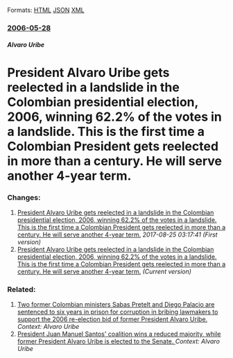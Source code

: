 
Formats: [HTML](/news/2006/05/28/president-alvaro-uribe-gets-reelected-in-a-landslide-in-the-colombian-presidential-election-2006-winning-62-2-of-the-votes-in-a-landslid.html)  [JSON](/news/2006/05/28/president-alvaro-uribe-gets-reelected-in-a-landslide-in-the-colombian-presidential-election-2006-winning-62-2-of-the-votes-in-a-landslid.json)  [XML](/news/2006/05/28/president-alvaro-uribe-gets-reelected-in-a-landslide-in-the-colombian-presidential-election-2006-winning-62-2-of-the-votes-in-a-landslid.xml)  

### [2006-05-28](/news/2006/05/28/index.md)

##### Alvaro Uribe
#  President Alvaro Uribe gets reelected in a landslide in the Colombian presidential election, 2006, winning 62.2% of the votes in a landslide. This is the first time a Colombian President gets reelected in more than a century. He will serve another 4-year term.




### Changes:

1. [ President Alvaro Uribe gets reelected in a landslide in the Colombian presidential election, 2006, winning 62.2% of the votes in a landslide. This is the first time a Colombian President gets reelected in more than a century. He will serve another 4-year term.](/news/2006/05/28/president-alvaro-uribe-gets-reelected-in-a-landslide-in-the-colombian-presidential-election-2006-winning-62-2-of-the-votes-in-a-landsl.md) _2017-08-25 03:17:41 (First version)_
1. [ President Alvaro Uribe gets reelected in a landslide in the Colombian presidential election, 2006, winning 62.2% of the votes in a landslide. This is the first time a Colombian President gets reelected in more than a century. He will serve another 4-year term.](/news/2006/05/28/president-alvaro-uribe-gets-reelected-in-a-landslide-in-the-colombian-presidential-election-2006-winning-62-2-of-the-votes-in-a-landslid.md) _(Current version)_

### Related:

1. [Two former Colombian ministers Sabas Pretelt and Diego Palacio are sentenced to six years in prison for corruption in bribing lawmakers to support the 2006 re-election bid of former President Alvaro Uribe. ](/news/2015/04/15/two-former-colombian-ministers-sabas-pretelt-and-diego-palacio-are-sentenced-to-six-years-in-prison-for-corruption-in-bribing-lawmakers-to-s.md) _Context: Alvaro Uribe_
2. [President Juan Manuel Santos' coalition wins a reduced majority, while former President Alvaro Uribe is elected to the Senate. ](/news/2014/03/9/president-juan-manuel-santos-coalition-wins-a-reduced-majority-while-former-president-alvaro-uribe-is-elected-to-the-senate.md) _Context: Alvaro Uribe_
